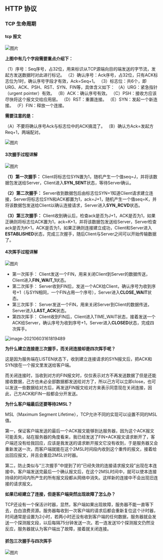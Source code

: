 ## HTTP 协议

### TCP 生命周期

#### tcp 报文

![图片](http://mmbiz.qpic.cn/mmbiz_png/eXCSRjyNYcZ0tTCP36XkuC5IFARbyAVpQHia933vwzPJr0HtZwSjroW1v8TPtbYqYkqc8Vib2oiauO2iaFVz6Cknqg/640?wx_fmt=png&tp=webp&wxfrom=5&wx_lazy=1&wx_co=1)



**上图中有几个字段需要重点介绍下：**

（1）序号：Seq序号，占32位，用来标识从TCP源端向目的端发送的字节流，发起方发送数据时对此进行标记。
（2）确认序号：Ack序号，占32位，只有ACK标志位为1时，确认序号字段才有效，Ack=Seq+1。
（3）标志位：共6个，即URG、ACK、PSH、RST、SYN、FIN等，具体含义如下：
    （A）URG：紧急指针（urgent pointer）有效。
    （B）ACK：确认序号有效。
    （C）PSH：接收方应该尽快将这个报文交给应用层。
    （D）RST：重置连接。
    （E）SYN：发起一个新连接。
    （F）FIN：释放一个连接。

**需要注意的是：**

（A）不要将确认序号Ack与标志位中的ACK搞混了。
（B）确认方Ack=发起方Req+1，两端配对。 



![图片](https://mmbiz.qpic.cn/mmbiz_png/OyweysCSeLWBOnn25VTBo8Wn4l3vhO4DofGmTjM717kXiaPtNgvPErAKmREy67Eu6PtBWZpU8IgpCicpJNTTbabA/640?wx_fmt=png&tp=webp&wxfrom=5&wx_lazy=1&wx_co=1)



#### **3次握手过程详解**

![图片](http://mmbiz.qpic.cn/mmbiz_png/eXCSRjyNYcZ0tTCP36XkuC5IFARbyAVphP0sA1YPPlb5QJUhW5ltEjiaZJoBuLoIa8bibjOfuGpnrnmK7OlQ46GQ/640?wx_fmt=png&tp=webp&wxfrom=5&wx_lazy=1&wx_co=1)

**（1）第一次握手：**
Client将标志位SYN置为1，随机产生一个值seq=J，并将该数据包发送给Server，Client进入**SYN_SENT**状态，等待Server确认。

**（2）第二次握手：**
Server收到数据包后由标志位SYN=1知道Client请求建立连接，Server将标志位SYN和ACK都置为1，ack=J+1，随机产生一个值seq=K，并将该数据包发送给Client以确认连接请求，Server进入**SYN_RCVD**状态。

**（3）第三次握手：**
Client收到确认后，检查ack是否为J+1，ACK是否为1，如果正确则将标志位ACK置为1，ack=K+1，并将该数据包发送给Server，Server检查ack是否为K+1，ACK是否为1，如果正确则连接建立成功，Client和Server进入**ESTABLISHED**状态，完成三次握手，随后Client与Server之间可以开始传输数据了。



#### 4次挥手过程详解

![图片](http://mmbiz.qpic.cn/mmbiz_png/eXCSRjyNYcZ0tTCP36XkuC5IFARbyAVpzejna1ev8hkt7Y1blia3PIQvBZ7uEHpibhxFrPESlGlZHQ6kfZgKeOqQ/640?wx_fmt=png&tp=webp&wxfrom=5&wx_lazy=1&wx_co=1)



- 第一次挥手：
  Client发送一个FIN，用来关闭Client到Server的数据传送，Client进入**FIN_WAIT_1**状态。
- 第二次挥手：
  Server收到FIN后，发送一个ACK给Client，确认序号为收到序号+1（与SYN相同，一个FIN占用一个序号），Server进入**CLOSE_WAIT**状态。
- 第三次挥手：
  Server发送一个FIN，用来关闭Server到Client的数据传送，Server进入**LAST_ACK**状态。
- 第四次挥手：
  Client收到FIN后，Client进入TIME_WAIT状态，接着发送一个ACK给Server，确认序号为收到序号+1，Server进入**CLOSED**状态，完成四次挥手。



![image-20210603161819489](C:\Users\Administrator\AppData\Roaming\Typora\typora-user-images\image-20210603161819489.png)





 **为什么建立连接是三次握手，而关闭连接却是四次挥手呢？**

这是因为服务端在LISTEN状态下，收到建立连接请求的SYN报文后，把ACK和SYN放在一个报文里发送给客户端。

而关闭连接时，当收到对方的FIN报文时，仅仅表示对方不再发送数据了但是还能接收数据，己方也未必全部数据都发送给对方了，所以己方可以立即close，也可以发送一些数据给对方后，再发送FIN报文给对方来表示同意现在关闭连接，因此，己方ACK和FIN一般都会分开发送。



**为什么客户端最后还要等待2MSL？**

MSL（Maximum Segment Lifetime），TCP允许不同的实现可以设置不同的MSL值。

第一，保证客户端发送的最后一个ACK报文能够到达服务器，因为这个ACK报文可能丢失，站在服务器的角度看来，我已经发送了FIN+ACK报文请求断开了，客户端还没有给我回应，应该是我发送的请求断开报文它没有收到，于是服务器又会重新发送一次，而客户端就能在这个2MSL时间段内收到这个重传的报文，接着给出回应报文，并且会重启2MSL计时器。



第二，防止类似与“三次握手”中提到了的“已经失效的连接请求报文段”出现在本连接中。客户端发送完最后一个确认报文后，在这个2MSL时间中，就可以使本连接持续的时间内所产生的所有报文段都从网络中消失。这样新的连接中不会出现旧连接的请求报文。



**如果已经建立了连接，但是客户端突然出现故障了怎么办？**

TCP还设有一个保活计时器，显然，客户端如果出现故障，服务器不能一直等下去，白白浪费资源。服务器每收到一次客户端的请求后都会重新复位这个计时器，时间通常是设置为2小时，若两小时还没有收到客户端的任何数据，服务器就会发送一个探测报文段，以后每隔75分钟发送一次。若一连发送10个探测报文仍然没反应，服务器就认为客户端出了故障，接着就关闭连接。



#### 抓包三次握手与四次挥手

![图片](https://mmbiz.qpic.cn/mmbiz_png/8GwA4HUQ6WhOW7LFTicdINApzXHD5KAdmf9P8Osia4KIXUg47DtuGXl62AcyNR5GHCKPmM6OARkDWicFQkddtMCEg/640?wx_fmt=png&tp=webp&wxfrom=5&wx_lazy=1&wx_co=1)